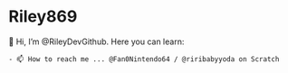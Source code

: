 # Riley869

👋 Hi, I’m @RileyDevGithub. Here you can learn:
	
 	- 📫 How to reach me ... @Fan0Nintendo64 / @riribabyyoda on Scratch
